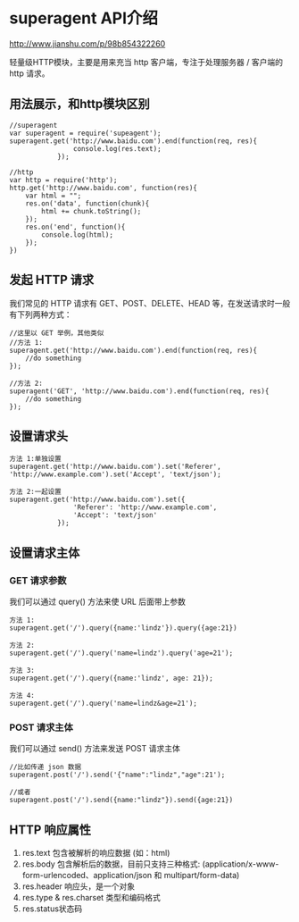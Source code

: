 # superagent API介绍

http://www.jianshu.com/p/98b854322260  

轻量级HTTP模块，主要是用来充当 http 客户端，专注于处理服务器 / 客户端的 http 请求。

## 用法展示，和http模块区别

```
//superagent
var superagent = require('supeagent');
superagent.get('http://www.baidu.com').end(function(req, res){
				console.log(res.text);
			});

//http 
var http = require('http');
http.get('http://www.baidu.com', function(res){
    var html = "";
    res.on('data', function(chunk){
        html += chunk.toString();
    });
    res.on('end', function(){
        console.log(html);
    });
})
```


## 发起 HTTP 请求

我们常见的 HTTP 请求有 GET、POST、DELETE、HEAD 等，在发送请求时一般有下列两种方式：

```
//这里以 GET 举例，其他类似
//方法 1:
superagent.get('http://www.baidu.com').end(function(req, res){
	//do something
});

//方法 2:
superagent('GET', 'http://www.baidu.com').end(function(req, res){
	//do something
});

```

## 设置请求头
```
方法 1:单独设置
superagent.get('http://www.baidu.com').set('Referer', 'http://www.example.com').set('Accept', 'text/json');
			
方法 2:一起设置
superagent.get('http://www.baidu.com').set({
				'Referer': 'http://www.example.com',
				'Accept': 'text/json'
			});			
```

## 设置请求主体
### GET 请求参数
我们可以通过 query() 方法来使 URL 后面带上参数
```
方法 1:
superagent.get('/').query({name:'lindz'}).query({age:21})

方法 2:
superagent.get('/').query('name=lindz').query('age=21');
	
方法 3:
superagent.get('/').query({name:'lindz', age: 21});
			
方法 4:
superagent.get('/').query('name=lindz&age=21');

```

### POST 请求主体
我们可以通过 send() 方法来发送 POST 请求主体

```
//比如传递 json 数据
superagent.post('/').send('{"name":"lindz","age":21');
      		
//或者
superagent.post('/').send({name:"lindz"}).send({age:21})
```

## HTTP 响应属性

1. res.text 包含被解析的响应数据 (如：html)
2. res.body 包含解析后的数据，目前只支持三种格式: (application/x-www-form-urlencoded、application/json 和 multipart/form-data)
3. res.header 响应头，是一个对象
4. res.type & res.charset 类型和编码格式
5. res.status状态码